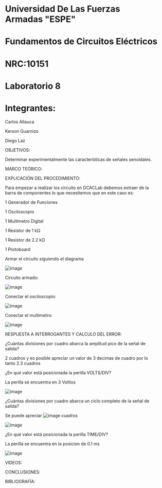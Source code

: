 # Universidad De Las Fuerzas Armadas "ESPE"

# Fundamentos de Circuitos Eléctricos 
# NRC:10151
# Laboratorio 8

 # Integrantes:
 
 Carlos Allauca
 
 Kerson Guarnizo
 
 Diego Laz
 
OBJETIVOS:

Determinar experimentalmente las características de señales senoidales.

MARCO TEÓRICO:

EXPLICACIÓN DEL PROCEDIMIENTO:

Para empezar a realizar los circuito en DCACLab debemos extraer de la barra de componentes lo que necesitemos que en este caso es:

1 Generador de Funciones

1 Osciloscopio

1 Multímetro Digital

1 Resistor de 1 kΩ

1 Resistor de 2.2 kΩ

1 Protoboard

Armar el circuito siguiendo el diagrama 

![image](https://user-images.githubusercontent.com/93835463/153988577-52190ff6-1d55-440a-babe-14d52cdf4f56.png)

Circuito armado:

![image](https://user-images.githubusercontent.com/93835463/153988620-68dc75b1-1680-4bae-89c9-4a8178e3bbd7.png)

Conectar el osciloscopio:

![image](https://user-images.githubusercontent.com/93835463/153988741-006e3896-5e46-4c5c-8ff1-66d63ef68d9c.png)

Conectar el multimetro:

![image](https://user-images.githubusercontent.com/93835463/153988962-d1fd4875-da37-4d06-b0c9-4d944712a785.png)

RESPUESTA A INTERROGANTES Y CALCULO DEL ERROR:

¿Cuántas divisiones por cuadro abarca la amplitud pico de la señal de salida?

2 cuadros y es posible apreciar un valor de 3 decimas de cuadro por lo tanto 2.3 cuadros

¿En qué valor está posicionada la perilla VOLTS/DIV?

La perilla se encuentra en 3 Voltios

![image](https://user-images.githubusercontent.com/93835463/153989267-4fcff2b2-49b2-4a5a-8a98-253682dce632.png)

¿Cuántas divisiones por cuadro abarca un ciclo completo de la señal de salida?

Se puede apreciar ![image](https://user-images.githubusercontent.com/93835463/153989912-d2fe6d2b-6f82-40e2-87cb-1857b328bfd8.png) cuadros

![image](https://user-images.githubusercontent.com/93835463/153990446-feba050b-55f1-46ac-aa5e-86a7c2332ab6.png)

¿En qué valor está posicionada la perilla TIME/DIV?

La perilla se encuentra en la posicion de 0.1 ms 

![image](https://user-images.githubusercontent.com/93835463/153990491-033f20ba-d7f3-4322-8705-7eeeb3cb3a6b.png)


VIDEOS:

CONCLUSIONES:

BIBLIOGRAFÍA:
 
